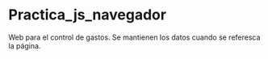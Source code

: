 # Practica_js_navegador

Web para el control de gastos.
Se mantienen los datos cuando se referesca la página.
